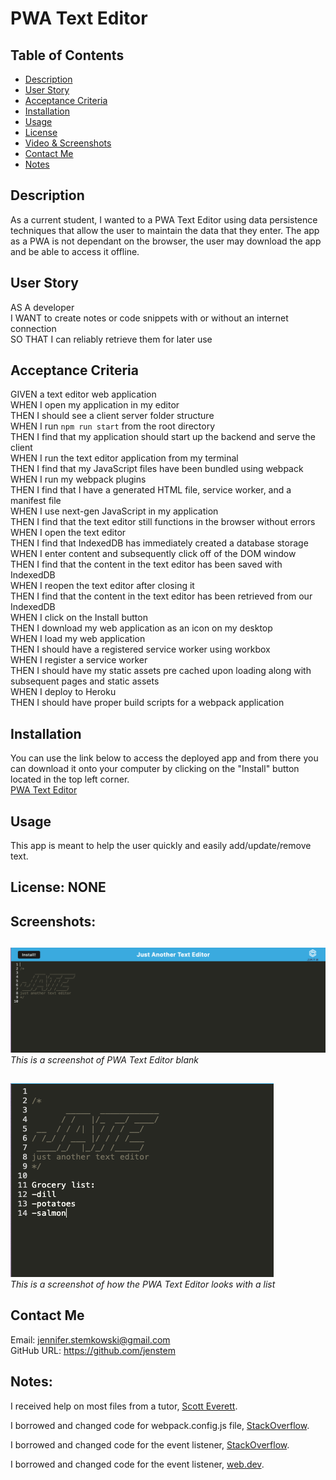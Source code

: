 # PWA Text Editor

## Table of Contents
+ [Description](#description)
+ [User Story](#userstory)
+ [Acceptance Criteria](#acceptance)
+ [Installation](#installation)
+ [Usage](#usage)
+ [License](#license)
+ [Video & Screenshots](#screenshots)
+ [Contact Me](#contact)
+ [Notes](#notes)
##

<a id='description'></a>
## Description

As a current student, I wanted to a PWA Text Editor using data persistence techniques that allow the user to maintain the data that they enter.  The app as a PWA is not dependant on the browser, the user may download the app and be able to access it offline.
##

<a id='userstory'></a>
## User Story

AS A developer\
I WANT to create notes or code snippets with or without an internet connection\
SO THAT I can reliably retrieve them for later use
##

<a id='acceptance'></a>
## Acceptance Criteria

GIVEN a text editor web application\
WHEN I open my application in my editor\
THEN I should see a client server folder structure\
WHEN I run `npm run start` from the root directory\
THEN I find that my application should start up the backend and serve the client\
WHEN I run the text editor application from my terminal\
THEN I find that my JavaScript files have been bundled using webpack\
WHEN I run my webpack plugins\
THEN I find that I have a generated HTML file, service worker, and a manifest file\
WHEN I use next-gen JavaScript in my application\
THEN I find that the text editor still functions in the browser without errors\
WHEN I open the text editor\
THEN I find that IndexedDB has immediately created a database storage\
WHEN I enter content and subsequently click off of the DOM window\
THEN I find that the content in the text editor has been saved with IndexedDB\
WHEN I reopen the text editor after closing it\
THEN I find that the content in the text editor has been retrieved from our IndexedDB\
WHEN I click on the Install button\
THEN I download my web application as an icon on my desktop\
WHEN I load my web application\
THEN I should have a registered service worker using workbox\
WHEN I register a service worker\
THEN I should have my static assets pre cached upon loading along with subsequent pages and static assets\
WHEN I deploy to Heroku\
THEN I should have proper build scripts for a webpack application
##

<a id='installation'></a>
## Installation
You can use the link below to access the deployed app and from there you can download it onto your computer by clicking on the "Install" button located in the top left corner.\
[PWA Text Editor](https://youtube.com/shorts/yxEn1dpDuZo?feature=share)
##

<a id='usage'></a>
## Usage
This app is meant to help the user quickly and easily add/update/remove text.
##

<a id='license'></a>
## License:  NONE
##

<a id='screenshots'></a>
## Screenshots:
##

![](https://github.com/jenstem/pwa-text-editor/blob/main/assets/text-editor-blank.png) <br>
*This is a screenshot of PWA Text Editor blank*
##

![](https://github.com/jenstem/pwa-text-editor/blob/main/assets/text-editor-list.png) <br>
*This is a screenshot of how the PWA Text Editor looks with a list*
##

<a id='contact'></a>
## Contact Me
Email:  jennifer.stemkowski@gmail.com <br>
GitHub URL:  https://github.com/jenstem

##
<a id='notes'></a>
## Notes:

I received help on most files from a tutor, [Scott Everett](https://calendly.com/fsf-tutor-team/scott-everett?month=2023-06).

I borrowed and changed code for webpack.config.js file, [StackOverflow](https://stackoverflow.com/questions/49832547/how-to-include-a-generated-pwa-manifest-into-a-precache-manifest-rendered-by-wor).

I borrowed and changed code for the event listener, [StackOverflow](https://stackoverflow.com/questions/50762626/pwa-beforeinstallprompt-not-called).

I borrowed and changed code for the event listener, [web.dev](https://web.dev/articles/codelab-make-installable).
